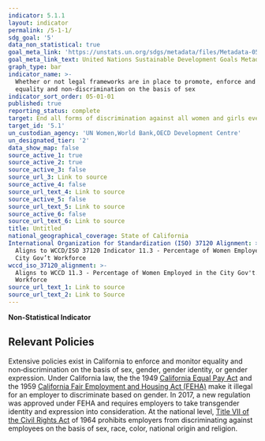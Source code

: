 ```yaml
---
indicator: 5.1.1
layout: indicator
permalink: /5-1-1/
sdg_goal: '5'
data_non_statistical: true
goal_meta_link: 'https://unstats.un.org/sdgs/metadata/files/Metadata-05-01-01.pdf'
goal_meta_link_text: United Nations Sustainable Development Goals Metadata (pdf 634kB)
graph_type: bar
indicator_name: >-
  Whether or not legal frameworks are in place to promote, enforce and monitor
  equality and non‑discrimination on the basis of sex
indicator_sort_order: 05-01-01
published: true
reporting_status: complete
target: End all forms of discrimination against all women and girls everywhere
target_id: '5.1'
un_custodian_agency: 'UN Women,World Bank,OECD Development Centre'
un_designated_tier: '2'
data_show_map: false
source_active_1: true
source_active_2: true
source_active_3: false
source_url_3: Link to source
source_active_4: false
source_url_text_4: Link to source
source_active_5: false
source_url_text_5: Link to source
source_active_6: false
source_url_text_6: Link to source
title: Untitled
national_geographical_coverage: State of California
International Organization for Standardization (ISO) 37120 Alignment: >-
  Aligns to WCCD/ISO 37120 Indicator 11.3 - Percentage of Women Employed in the
  City Gov’t Workforce
wccd_iso_37120_alignment: >-
  Aligns to WCCD 11.3 - Percentage of Women Employed in the City Gov't.
  Workforce
source_url_text_1: Link to source
source_url_text_2: Link to Source
---
```

**Non-Statistical Indicator**

## Relevant Policies

Extensive policies exist in California to enforce and monitor equality and non‐discrimination on the basis of sex, gender, gender identity, or gender expression. Under California law, the the 1949 [California Equal Pay Act](https://www.dir.ca.gov/dlse/California_Equal_Pay_Act.htm) and the 1959 [California Fair Employment and Housing Act (FEHA)](https://www.dfeh.ca.gov/employment/) make it illegal for an employer to discriminate based on gender. In 2017, a new regulation was approved under FEHA and requires employers to take transgender identity and expression into consideration. At the national level, [Title VII of the Civil Rights Act](https://www.eeoc.gov/laws/statutes/titlevii.cfm) of 1964 prohibits employers from discriminating against employees on the basis of sex, race, color, national origin and religion.
